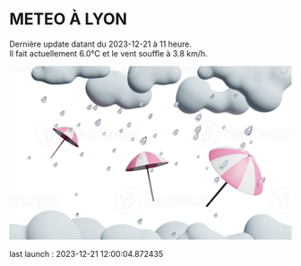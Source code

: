 # METEO À LYON

Dernière update datant du 2023-12-21 à 11 heure.  
Il fait actuellement 6.0°C et le vent souffle à 3.8 km/h.      

![](./.github/rain.png)

last launch : 2023-12-21 12:00:04.872435
